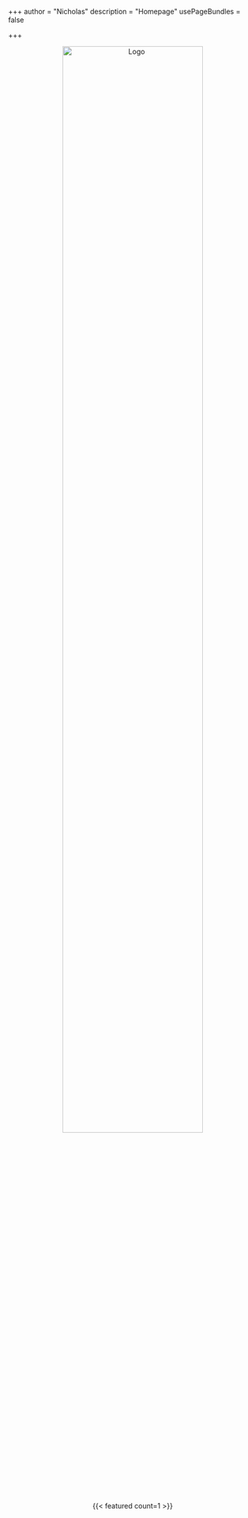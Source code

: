 +++
author = "Nicholas"
description = "Homepage"
usePageBundles = false

+++
<p style="text-align:center;"><img src="https://i.ibb.co/2qngtJf/Tech-Relay-3.png" alt="Logo" height="75%" width="75%"></p>

<div style="text-align: center;">
{{< featured count=1 >}}
</div>